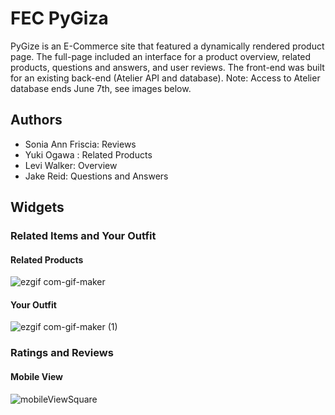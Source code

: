 # FEC PyGiza

PyGize is an E-Commerce site that featured a dynamically rendered product page. The full-page included an interface for a product overview, related products, questions and answers, and user reviews. The front-end was built for an existing back-end (Atelier API and database). Note: Access to Atelier database ends June 7th, see images below. 

## Authors
- Sonia Ann Friscia: Reviews
- Yuki Ogawa : Related Products
- Levi Walker: Overview
- Jake Reid: Questions and Answers

## Widgets

### Related Items and Your Outfit

#### Related Products
![ezgif com-gif-maker](https://user-images.githubusercontent.com/76196672/172023347-fe1be7cb-38c2-4112-90ad-44d7926da626.gif)

#### Your Outfit
![ezgif com-gif-maker (1)](https://user-images.githubusercontent.com/76196672/172023354-1c2c43a8-7544-4291-b7d8-ac6794f24210.gif)


### Ratings and Reviews


#### Mobile View
![mobileViewSquare](https://user-images.githubusercontent.com/97041979/172023010-fb962a66-3d8e-4c4d-ad1b-c9313117b1c4.gif)
